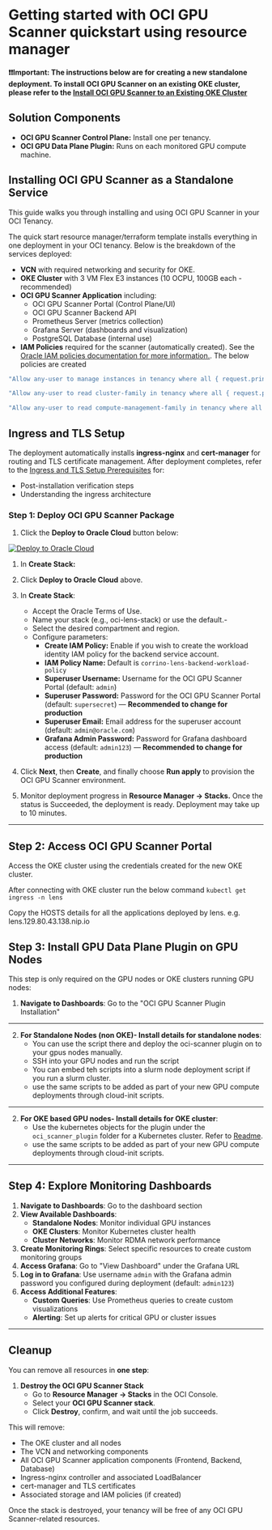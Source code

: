 # Getting started with OCI GPU Scanner quickstart using resource manager

**❗❗Important: The instructions below are for creating a new standalone deployment. To install OCI GPU Scanner on an existing OKE cluster, please refer to the [Install OCI GPU Scanner to an Existing OKE Cluster](GETTING_STARTED_HELM_DEPLOY.md)**

## Solution Components

- **OCI GPU Scanner Control Plane:** Install one per tenancy.
- **OCI GPU Data Plane Plugin:** Runs on each monitored GPU compute machine.


## Installing OCI GPU Scanner as a Standalone Service

This guide walks you through installing and using OCI GPU Scanner in your OCI Tenancy.

The quick start resource manager/terraform template installs everything in one deployment in your OCI tenancy. Below is the breakdown of the services deployed:

- **VCN** with required networking and security for OKE.
- **OKE Cluster** with 3 VM Flex E3 instances (10 OCPU, 100GB each - recommended)
- **OCI GPU Scanner Application** including:
   - OCI GPU Scanner Portal (Control Plane/UI)
   - OCI GPU Scanner Backend API
   - Prometheus Server (metrics collection)
   - Grafana Server (dashboards and visualization)
   - PostgreSQL Database (internal use)
- **IAM Policies** required for the scanner (automatically created).
See the [Oracle IAM policies documentation for more information.](https://docs.oracle.com/en-us/iaas/Content/Identity/policieshow/Policy_Basics.htm).
The below policies are created
``` bash
"Allow any-user to manage instances in tenancy where all { request.principal.type = 'workload', request.principal.namespace = 'lens', request.principal.service_account = 'corrino-lens-backend-sa', request.principal.cluster_id = '${var.cluster_ocid}' }",

"Allow any-user to read cluster-family in tenancy where all { request.principal.type = 'workload', request.principal.namespace = 'lens', request.principal.service_account = 'corrino-lens-backend-sa', request.principal.cluster_id = '${var.cluster_ocid}' }",

"Allow any-user to read compute-management-family in tenancy where all { request.principal.type = 'workload', request.principal.namespace = 'lens', request.principal.service_account = 'corrino-lens-backend-sa', request.principal.cluster_id = '${var.cluster_ocid}' }"
```

## Ingress and TLS Setup

The deployment automatically installs **ingress-nginx** and **cert-manager** for routing and TLS certificate management. After deployment completes, refer to the [Ingress and TLS Setup Prerequisites](INGRESS_AND_TLS_SETUP.md) for:
- Post-installation verification steps
- Understanding the ingress architecture

### Step 1: Deploy OCI GPU Scanner Package

1. Click the **Deploy to Oracle Cloud** button below:

[![Deploy to Oracle Cloud](https://oci-resourcemanager-plugin.plugins.oci.oraclecloud.com/latest/deploy-to-oracle-cloud.svg)](https://cloud.oracle.com/resourcemanager/stacks/create?zipUrl=/oci-lens-quickstart.zip)

1. In **Create Stack:**

1. Click **Deploy to Oracle Cloud** above.
2. In **Create Stack**:
   - Accept the Oracle Terms of Use.
   - Name your stack (e.g., oci-lens-stack) or use the default.- 
   - Select the desired compartment and region. 
   - Configure parameters:
      - **Create IAM Policy:** Enable if you wish to create the workload identity IAM policy for the backend service account.
      - **IAM Policy Name:** Default is `corrino-lens-backend-workload-policy`
      - **Superuser Username:** Username for the OCI GPU Scanner Portal (default: `admin`)
      - **Superuser Password:** Password for the OCI GPU Scanner Portal (default: `supersecret`) — **Recommended to change for production**
      - **Superuser Email:** Email address for the superuser account (default: `admin@oracle.com`)
      - **Grafana Admin Password:** Password for Grafana dashboard access (default: `admin123`) — **Recommended to change for production**
3. Click **Next**, then **Create**, and finally choose **Run apply** to provision the OCI GPU Scanner environment.
4. Monitor deployment progress in **Resource Manager → Stacks.** Once the status is Succeeded, the deployment is ready. Deployment may take up to 10 minutes. 

---

## Step 2: Access OCI GPU Scanner Portal

Access the OKE cluster using the credentials created for the new OKE cluster.

After connecting with OKE cluster run the below command
```kubectl get ingress -n lens```

Copy the HOSTS details for all the applications deployed by lens. e.g. lens.129.80.43.138.nip.io 



## Step 3: Install GPU Data Plane Plugin on GPU Nodes

This step is only required on the GPU nodes or OKE clusters running GPU nodes:

1. **Navigate to Dashboards**: Go to the "OCI GPU Scanner Plugin Installation"
---
2. **For Standalone Nodes (non OKE)- Install details for standalone nodes**:
   - You can use the script there and deploy the oci-scanner plugin on to your gpus nodes manually. 
   - SSH into your GPU nodes and run the script
   - You can embed teh scripts into a slurm node deployment script if you run a slurm cluster.
   - use the same scripts to be added as part of your new GPU compute deployments through cloud-init scripts.
---
2. **For OKE based GPU nodes- Install details for OKE  cluster**:
   - Use the kubernetes objects for the plugin under the `oci_scanner_plugin` folder for a Kubernetes cluster. Refer to [Readme](oci_scanner_plugin/README.md).
   - use the same scripts to be added as part of your new GPU compute deployments through cloud-init scripts.
---

## Step 4: Explore Monitoring Dashboards

1. **Navigate to Dashboards**: Go to the dashboard section
2. **View Available Dashboards**:
   - **Standalone Nodes**: Monitor individual GPU instances
   - **OKE Clusters**: Monitor Kubernetes cluster health
   - **Cluster Networks**: Monitor RDMA network performance
3. **Create Monitoring Rings**: Select specific resources to create custom monitoring groups
4. **Access Grafana**: Go to "View Dashboard" under the Grafana URL
5. **Log in to Grafana**: Use username `admin` with the Grafana admin password you configured during deployment (default: `admin123`)
6. **Access Additional Features**:
   - **Custom Queries**: Use Prometheus queries to create custom visualizations
   - **Alerting**: Set up alerts for critical GPU or cluster issues

---

## Cleanup

You can remove all resources in **one step**:

1. **Destroy the OCI GPU Scanner Stack**
   - Go to **Resource Manager → Stacks** in the OCI Console.
   - Select your **OCI GPU Scanner stack**.
   - Click **Destroy**, confirm, and wait until the job succeeds.

This will remove:
- The OKE cluster and all nodes
- The VCN and networking components
- All OCI GPU Scanner application components (Frontend, Backend, Database)
- Ingress-nginx controller and associated LoadBalancer
- cert-manager and TLS certificates
- Associated storage and IAM policies (if created)

Once the stack is destroyed, your tenancy will be free of any OCI GPU Scanner-related resources.

